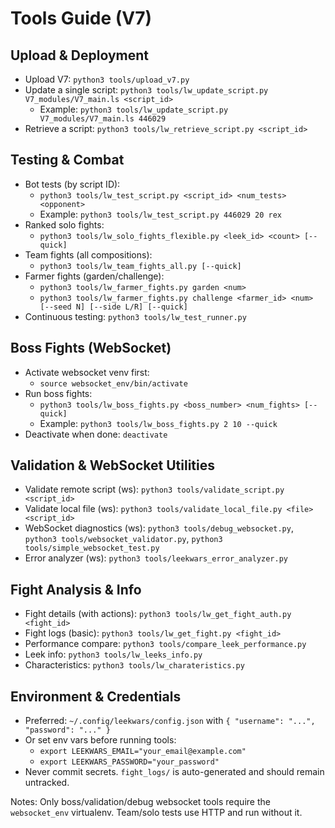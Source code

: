# Tools Guide (V7)

## Upload & Deployment
- Upload V7: `python3 tools/upload_v7.py`
- Update a single script: `python3 tools/lw_update_script.py V7_modules/V7_main.ls <script_id>`
  - Example: `python3 tools/lw_update_script.py V7_modules/V7_main.ls 446029`
- Retrieve a script: `python3 tools/lw_retrieve_script.py <script_id>`

## Testing & Combat
- Bot tests (by script ID):
  - `python3 tools/lw_test_script.py <script_id> <num_tests> <opponent>`
  - Example: `python3 tools/lw_test_script.py 446029 20 rex`
- Ranked solo fights:
  - `python3 tools/lw_solo_fights_flexible.py <leek_id> <count> [--quick]`
- Team fights (all compositions):
  - `python3 tools/lw_team_fights_all.py [--quick]`
- Farmer fights (garden/challenge):
  - `python3 tools/lw_farmer_fights.py garden <num>`
  - `python3 tools/lw_farmer_fights.py challenge <farmer_id> <num> [--seed N] [--side L/R] [--quick]`
- Continuous testing: `python3 tools/lw_test_runner.py`

## Boss Fights (WebSocket)
- Activate websocket venv first:
  - `source websocket_env/bin/activate`
- Run boss fights:
  - `python3 tools/lw_boss_fights.py <boss_number> <num_fights> [--quick]`
  - Example: `python3 tools/lw_boss_fights.py 2 10 --quick`
- Deactivate when done: `deactivate`

## Validation & WebSocket Utilities
- Validate remote script (ws): `python3 tools/validate_script.py <script_id>`
- Validate local file (ws): `python3 tools/validate_local_file.py <file> <script_id>`
- WebSocket diagnostics (ws): `python3 tools/debug_websocket.py`, `python3 tools/websocket_validator.py`, `python3 tools/simple_websocket_test.py`
- Error analyzer (ws): `python3 tools/leekwars_error_analyzer.py`

## Fight Analysis & Info
- Fight details (with actions): `python3 tools/lw_get_fight_auth.py <fight_id>`
- Fight logs (basic): `python3 tools/lw_get_fight.py <fight_id>`
- Performance compare: `python3 tools/compare_leek_performance.py`
- Leek info: `python3 tools/lw_leeks_info.py`
- Characteristics: `python3 tools/lw_charateristics.py`

## Environment & Credentials
- Preferred: `~/.config/leekwars/config.json` with `{ "username": "...", "password": "..." }`
- Or set env vars before running tools:
  - `export LEEKWARS_EMAIL="your_email@example.com"`
  - `export LEEKWARS_PASSWORD="your_password"`
- Never commit secrets. `fight_logs/` is auto-generated and should remain untracked.

Notes: Only boss/validation/debug websocket tools require the `websocket_env` virtualenv. Team/solo tests use HTTP and run without it.
